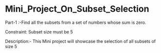 # Mini_Project_On_Subset_Selection



Part-1 :-Find all the subsets from a set of numbers whose sum is zero.

Constraint: Subset size must be 5

Description:-
This Mini project will showcase the selection of all subsets of size 5
